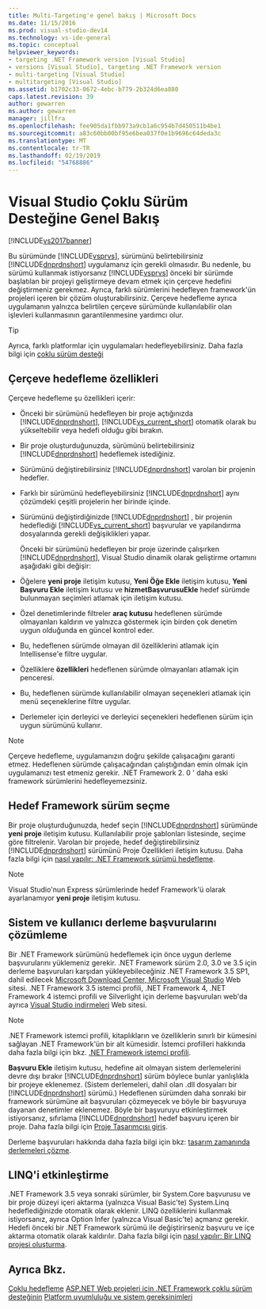 ```yaml
---
title: Multi-Targeting'e genel bakış | Microsoft Docs
ms.date: 11/15/2016
ms.prod: visual-studio-dev14
ms.technology: vs-ide-general
ms.topic: conceptual
helpviewer_keywords:
- targeting .NET Framework version [Visual Studio]
- versions [Visual Studio], targeting .NET Framework version
- multi-targeting [Visual Studio]
- multitargeting [Visual Studio]
ms.assetid: b1702c33-0672-4ebc-b779-2b324d6ea880
caps.latest.revision: 39
author: gewarren
ms.author: gewarren
manager: jillfra
ms.openlocfilehash: fee905da1fbb973a9cb1a6c954b7d450511b4be1
ms.sourcegitcommit: a83c60bb00bf95e6bea037f0e1b9696c64deda3c
ms.translationtype: MT
ms.contentlocale: tr-TR
ms.lasthandoff: 02/19/2019
ms.locfileid: "54768886"
---
```

# <a name="visual-studio-multi-targeting-overview"></a>Visual Studio Çoklu Sürüm Desteğine Genel Bakış
[!INCLUDE[vs2017banner](../includes/vs2017banner.md)]

Bu sürümünde [!INCLUDE[vsprvs](../includes/vsprvs-md.md)], sürümünü belirtebilirsiniz [!INCLUDE[dnprdnshort](../includes/dnprdnshort-md.md)] uygulamanız için gerekli olmasıdır. Bu nedenle, bu sürümü kullanmak istiyorsanız [!INCLUDE[vsprvs](../includes/vsprvs-md.md)] önceki bir sürümde başlatılan bir projeyi geliştirmeye devam etmek için çerçeve hedefini değiştirmeniz gerekmez. Ayrıca, farklı sürümlerini hedefleyen framework'ün projeleri içeren bir çözüm oluşturabilirsiniz. Çerçeve hedefleme ayrıca uygulamanın yalnızca belirtilen çerçeve sürümünde kullanılabilir olan işlevleri kullanmasının garantilenmesine yardımcı olur.

> [!TIP]
>  Ayrıca, farklı platformlar için uygulamaları hedefleyebilirsiniz. Daha fazla bilgi için [çoklu sürüm desteği](../msbuild/msbuild-multitargeting-overview.md)

## <a name="framework-targeting-features"></a>Çerçeve hedefleme özellikleri
 Çerçeve hedefleme şu özellikleri içerir:

- Önceki bir sürümünü hedefleyen bir proje açtığınızda [!INCLUDE[dnprdnshort](../includes/dnprdnshort-md.md)], [!INCLUDE[vs_current_short](../includes/vs-current-short-md.md)] otomatik olarak bu yükseltebilir veya hedefi olduğu gibi bırakın.

- Bir proje oluşturduğunuzda, sürümünü belirtebilirsiniz [!INCLUDE[dnprdnshort](../includes/dnprdnshort-md.md)] hedeflemek istediğiniz.

- Sürümünü değiştirebilirsiniz [!INCLUDE[dnprdnshort](../includes/dnprdnshort-md.md)] varolan bir projenin hedefler.

- Farklı bir sürümünü hedefleyebilirsiniz [!INCLUDE[dnprdnshort](../includes/dnprdnshort-md.md)] aynı çözümdeki çeşitli projelerin her birinde içinde.

- Sürümünü değiştirdiğinizde [!INCLUDE[dnprdnshort](../includes/dnprdnshort-md.md)] , bir projenin hedeflediği [!INCLUDE[vs_current_short](../includes/vs-current-short-md.md)] başvurular ve yapılandırma dosyalarında gerekli değişiklikleri yapar.

  Önceki bir sürümünü hedefleyen bir proje üzerinde çalışırken [!INCLUDE[dnprdnshort](../includes/dnprdnshort-md.md)], Visual Studio dinamik olarak geliştirme ortamını aşağıdaki gibi değişir:

- Öğelere **yeni proje** iletişim kutusu, **Yeni Öğe Ekle** iletişim kutusu, **Yeni Başvuru Ekle** iletişim kutusu ve **hizmetBaşvurusuEkle** hedef sürümde bulunmayan seçimleri atlamak için iletişim kutusu.

- Özel denetimlerinde filtreler **araç kutusu** hedeflenen sürümde olmayanları kaldırın ve yalnızca göstermek için birden çok denetim uygun olduğunda en güncel kontrol eder.

- Bu, hedeflenen sürümde olmayan dil özelliklerini atlamak için Intellisense'e filtre uygular.

- Özelliklere **özellikleri** hedeflenen sürümde olmayanları atlamak için penceresi.

- Bu, hedeflenen sürümde kullanılabilir olmayan seçenekleri atlamak için menü seçeneklerine filtre uygular.

- Derlemeler için derleyici ve derleyici seçenekleri hedeflenen sürüm için uygun sürümünü kullanır.

> [!NOTE]
>  Çerçeve hedefleme, uygulamanızın doğru şekilde çalışacağını garanti etmez. Hedeflenen sürümde çalışacağından çalıştığından emin olmak için uygulamanızı test etmeniz gerekir. .NET Framework 2. 0 ' daha eski framework sürümlerini hedefleyemezsiniz.

## <a name="selecting-a-target-framework-version"></a>Hedef Framework sürüm seçme
 Bir proje oluşturduğunuzda, hedef seçin [!INCLUDE[dnprdnshort](../includes/dnprdnshort-md.md)] sürümünde **yeni proje** iletişim kutusu. Kullanılabilir proje şablonları listesinde, seçime göre filtrelenir. Varolan bir projede, hedef değiştirebilirsiniz [!INCLUDE[dnprdnshort](../includes/dnprdnshort-md.md)] sürümünü Proje Özellikleri iletişim kutusu. Daha fazla bilgi için [nasıl yapılır: .NET Framework sürümü hedefleme](../ide/how-to-target-a-version-of-the-dotnet-framework.md).

> [!NOTE]
>  Visual Studio'nun Express sürümlerinde hedef Framework'ü olarak ayarlanamıyor **yeni proje** iletişim kutusu.

## <a name="resolving-system-and-user-assembly-references"></a>Sistem ve kullanıcı derleme başvurularını çözümleme
 Bir .NET Framework sürümünü hedeflemek için önce uygun derleme başvurularını yüklemeniz gerekir. .NET Framework sürüm 2.0, 3.0 ve 3.5 için derleme başvuruları karşıdan yükleyebileceğiniz .NET Framework 3.5 SP1, dahil edilecek [Microsoft Download Center, Microsoft Visual Studio](http://go.microsoft.com/fwlink/?LinkId=227602) Web sitesi. .NET Framework 3.5 istemci profili, .NET Framework 4, .NET Framework 4 istemci profili ve Silverlight için derleme başvuruları web'da ayrıca [Visual Studio indirmeleri](http://go.microsoft.com/fwlink/?LinkId=179687) Web sitesi.

> [!NOTE]
>  .NET Framework istemci profili, kitaplıkların ve özelliklerin sınırlı bir kümesini sağlayan .NET Framework'ün bir alt kümesidir. İstemci profilleri hakkında daha fazla bilgi için bkz. [.NET Framework istemci profili](http://msdn.microsoft.com/library/f0219919-1f02-4588-8704-327a62fd91f1).

 **Başvuru Ekle** iletişim kutusu, hedefine ait olmayan sistem derlemelerini devre dışı bırakır [!INCLUDE[dnprdnshort](../includes/dnprdnshort-md.md)] sürüm böylece bunlar yanlışlıkla bir projeye eklenemez. (Sistem derlemeleri, dahil olan .dll dosyaları bir [!INCLUDE[dnprdnshort](../includes/dnprdnshort-md.md)] sürümü.) Hedeflenen sürümden daha sonraki bir framework sürümüne ait başvuruları çözmeyecek ve böyle bir başvuruya dayanan denetimler eklenemez. Böyle bir başvuruyu etkinleştirmek istiyorsanız, sıfırlama [!INCLUDE[dnprdnshort](../includes/dnprdnshort-md.md)] hedef başvuru içeren bir proje.  Daha fazla bilgi için [Proje Tasarımcısı giriş](http://msdn.microsoft.com/898dd854-c98d-430c-ba1b-a913ce3c73d7).

 Derleme başvuruları hakkında daha fazla bilgi için bkz: [tasarım zamanında derlemeleri çözme](../msbuild/resolving-assemblies-at-design-time.md).

## <a name="enabling-linq"></a>LINQ'i etkinleştirme
 .NET Framework 3.5 veya sonraki sürümler, bir System.Core başvurusu ve bir proje düzeyi içeri aktarma (yalnızca Visual Basic'te) System.Linq hedeflediğinizde otomatik olarak eklenir. LINQ özelliklerini kullanmak istiyorsanız, ayrıca Option Infer (yalnızca Visual Basic'te) açmanız gerekir. Hedefi önceki bir .NET Framework sürümü ile değiştirirseniz başvuru ve içe aktarma otomatik olarak kaldırılır. Daha fazla bilgi için [nasıl yapılır: Bir LINQ projesi oluşturma](http://msdn.microsoft.com/library/a929e653-09a3-44be-881f-68ca33f192b2).

## <a name="see-also"></a>Ayrıca Bkz.
 [Çoklu hedefleme](../msbuild/msbuild-multitargeting-overview.md) [ASP.NET Web projeleri için .NET Framework çoklu sürüm desteğinin](http://msdn.microsoft.com/library/8b8145a9-62f6-4fc4-8a83-47b0487cbe76) [Platform uyumluluğu ve sistem gereksinimleri](http://www.microsoft.com/visualstudio/eng/products/compatibility)
